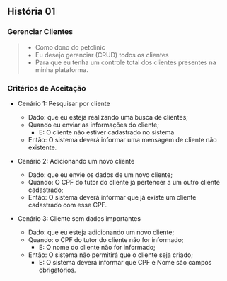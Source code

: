 ## História 01

### Gerenciar Clientes

> - Como dono do petclinic
> - Eu desejo gerenciar (CRUD) todos os clientes 
> - Para que eu tenha um controle total dos clientes presentes na minha plataforma.

### Critérios de Aceitação

- Cenário 1: Pesquisar por cliente
  - Dado: que eu esteja realizando uma busca de clientes;
  - Quando eu enviar as informações do cliente;
    - E: O cliente não estiver cadastrado no sistema
  - Então: O sistema deverá informar uma mensagem de cliente não existente.
  
- Cenário 2: Adicionando um novo cliente
  - Dado: que eu envie os dados de um novo cliente;
  - Quando: O CPF do tutor do cliente já pertencer a um outro cliente cadastrado;
  - Então: O sistema deverá informar que já existe um cliente cadastrado com esse CPF.

- Cenário 3: Cliente sem dados importantes
  - Dado: que eu esteja adicionando um novo cliente;
  - Quando: o CPF do tutor do cliente não for informado;
    - E: O nome do cliente não for informado;
  - Então: O sistema não permitirá que o cliente seja criado;
    - E: O sistema deverá informar que CPF e Nome são campos obrigatórios.
